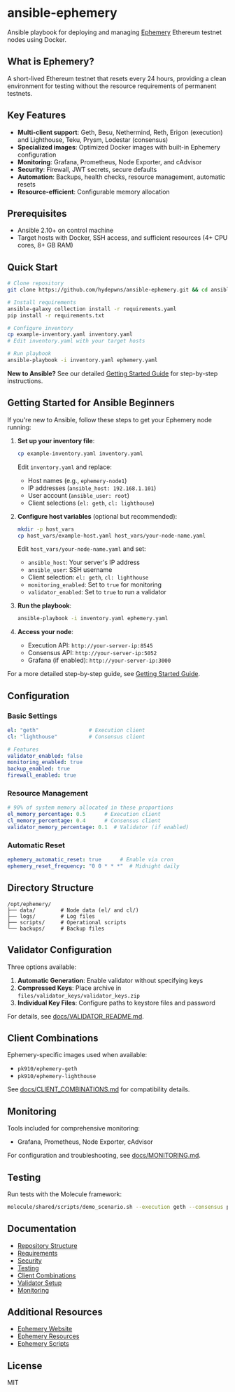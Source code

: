 # ansible-ephemery

Ansible playbook for deploying and managing [Ephemery](https://ephemery.dev/) Ethereum testnet nodes using Docker.

## What is Ephemery?

A short-lived Ethereum testnet that resets every 24 hours, providing a clean environment for testing without the resource requirements of permanent testnets.

## Key Features

- **Multi-client support**: Geth, Besu, Nethermind, Reth, Erigon (execution) and Lighthouse, Teku, Prysm, Lodestar (consensus)
- **Specialized images**: Optimized Docker images with built-in Ephemery configuration
- **Monitoring**: Grafana, Prometheus, Node Exporter, and cAdvisor
- **Security**: Firewall, JWT secrets, secure defaults
- **Automation**: Backups, health checks, resource management, automatic resets
- **Resource-efficient**: Configurable memory allocation

## Prerequisites

- Ansible 2.10+ on control machine
- Target hosts with Docker, SSH access, and sufficient resources (4+ CPU cores, 8+ GB RAM)

## Quick Start

```bash
# Clone repository
git clone https://github.com/hydepwns/ansible-ephemery.git && cd ansible-ephemery

# Install requirements
ansible-galaxy collection install -r requirements.yaml
pip install -r requirements.txt

# Configure inventory
cp example-inventory.yaml inventory.yaml
# Edit inventory.yaml with your target hosts

# Run playbook
ansible-playbook -i inventory.yaml ephemery.yaml
```

**New to Ansible?** See our detailed [Getting Started Guide](docs/GETTING_STARTED.md) for step-by-step instructions.

## Getting Started for Ansible Beginners

If you're new to Ansible, follow these steps to get your Ephemery node running:

1. **Set up your inventory file**:

   ```bash
   cp example-inventory.yaml inventory.yaml
   ```

   Edit `inventory.yaml` and replace:
   - Host names (e.g., `ephemery-node1`)
   - IP addresses (`ansible_host: 192.168.1.101`)
   - User account (`ansible_user: root`)
   - Client selections (`el: geth`, `cl: lighthouse`)

2. **Configure host variables** (optional but recommended):

   ```bash
   mkdir -p host_vars
   cp host_vars/example-host.yaml host_vars/your-node-name.yaml
   ```

   Edit `host_vars/your-node-name.yaml` and set:
   - `ansible_host`: Your server's IP address
   - `ansible_user`: SSH username
   - Client selection: `el: geth`, `cl: lighthouse`
   - `monitoring_enabled`: Set to `true` for monitoring
   - `validator_enabled`: Set to `true` to run a validator

3. **Run the playbook**:

   ```bash
   ansible-playbook -i inventory.yaml ephemery.yaml
   ```

4. **Access your node**:
   - Execution API: `http://your-server-ip:8545`
   - Consensus API: `http://your-server-ip:5052`
   - Grafana (if enabled): `http://your-server-ip:3000`

For a more detailed step-by-step guide, see [Getting Started Guide](docs/GETTING_STARTED.md).

## Configuration

### Basic Settings

```yaml
el: "geth"                # Execution client
cl: "lighthouse"          # Consensus client

# Features
validator_enabled: false
monitoring_enabled: true
backup_enabled: true
firewall_enabled: true
```

### Resource Management

```yaml
# 90% of system memory allocated in these proportions
el_memory_percentage: 0.5      # Execution client
cl_memory_percentage: 0.4      # Consensus client
validator_memory_percentage: 0.1  # Validator (if enabled)
```

### Automatic Reset

```yaml
ephemery_automatic_reset: true      # Enable via cron
ephemery_reset_frequency: "0 0 * * *"  # Midnight daily
```

## Directory Structure

```
/opt/ephemery/
├── data/        # Node data (el/ and cl/)
├── logs/        # Log files
├── scripts/     # Operational scripts
└── backups/     # Backup files
```

## Validator Configuration

Three options available:

1. **Automatic Generation**: Enable validator without specifying keys
2. **Compressed Keys**: Place archive in `files/validator_keys/validator_keys.zip`
3. **Individual Key Files**: Configure paths to keystore files and password

For details, see [docs/VALIDATOR_README.md](docs/VALIDATOR_README.md).

## Client Combinations

Ephemery-specific images used when available:

- `pk910/ephemery-geth`
- `pk910/ephemery-lighthouse`

See [docs/CLIENT_COMBINATIONS.md](docs/CLIENT_COMBINATIONS.md) for compatibility details.

## Monitoring

Tools included for comprehensive monitoring:

- Grafana, Prometheus, Node Exporter, cAdvisor

For configuration and troubleshooting, see [docs/MONITORING.md](docs/MONITORING.md).

## Testing

Run tests with the Molecule framework:

```bash
molecule/shared/scripts/demo_scenario.sh --execution geth --consensus prysm
```

## Documentation

- [Repository Structure](docs/REPOSITORY_STRUCTURE.md)
- [Requirements](docs/REQUIREMENTS.md)
- [Security](docs/SECURITY.md)
- [Testing](docs/TESTING.md)
- [Client Combinations](docs/CLIENT_COMBINATIONS.md)
- [Validator Setup](docs/VALIDATOR_README.md)
- [Monitoring](docs/MONITORING.md)

## Additional Resources

- [Ephemery Website](https://ephemery.dev/)
- [Ephemery Resources](https://github.com/ephemery-testnet/ephemery-resources)
- [Ephemery Scripts](https://github.com/ephemery-testnet/ephemery-scripts)

## License

MIT

